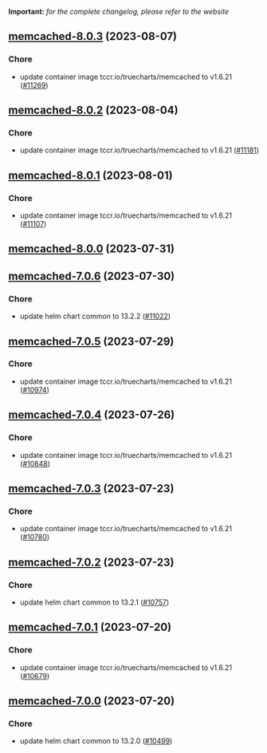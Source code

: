 **Important:**
*for the complete changelog, please refer to the website*




## [memcached-8.0.3](https://github.com/truecharts/charts/compare/memcached-8.0.2...memcached-8.0.3) (2023-08-07)

### Chore

- update container image tccr.io/truecharts/memcached to v1.6.21 ([#11269](https://github.com/truecharts/charts/issues/11269))
  
  


## [memcached-8.0.2](https://github.com/truecharts/charts/compare/memcached-8.0.1...memcached-8.0.2) (2023-08-04)

### Chore

- update container image tccr.io/truecharts/memcached to v1.6.21 ([#11181](https://github.com/truecharts/charts/issues/11181))
  
  


## [memcached-8.0.1](https://github.com/truecharts/charts/compare/memcached-8.0.0...memcached-8.0.1) (2023-08-01)

### Chore

- update container image tccr.io/truecharts/memcached to v1.6.21 ([#11107](https://github.com/truecharts/charts/issues/11107))
  
  



## [memcached-8.0.0](https://github.com/truecharts/charts/compare/memcached-7.0.6...memcached-8.0.0) (2023-07-31)




## [memcached-7.0.6](https://github.com/truecharts/charts/compare/memcached-7.0.5...memcached-7.0.6) (2023-07-30)

### Chore

- update helm chart common to 13.2.2 ([#11022](https://github.com/truecharts/charts/issues/11022))
  
  


## [memcached-7.0.5](https://github.com/truecharts/charts/compare/memcached-7.0.4...memcached-7.0.5) (2023-07-29)

### Chore

- update container image tccr.io/truecharts/memcached to v1.6.21 ([#10974](https://github.com/truecharts/charts/issues/10974))
  
  


## [memcached-7.0.4](https://github.com/truecharts/charts/compare/memcached-7.0.3...memcached-7.0.4) (2023-07-26)

### Chore

- update container image tccr.io/truecharts/memcached to v1.6.21 ([#10848](https://github.com/truecharts/charts/issues/10848))
  
  


## [memcached-7.0.3](https://github.com/truecharts/charts/compare/memcached-7.0.2...memcached-7.0.3) (2023-07-23)

### Chore

- update container image tccr.io/truecharts/memcached to v1.6.21 ([#10780](https://github.com/truecharts/charts/issues/10780))
  
  


## [memcached-7.0.2](https://github.com/truecharts/charts/compare/memcached-7.0.1...memcached-7.0.2) (2023-07-23)

### Chore

- update helm chart common to 13.2.1 ([#10757](https://github.com/truecharts/charts/issues/10757))
  
  


## [memcached-7.0.1](https://github.com/truecharts/charts/compare/memcached-7.0.0...memcached-7.0.1) (2023-07-20)

### Chore

- update container image tccr.io/truecharts/memcached to v1.6.21 ([#10679](https://github.com/truecharts/charts/issues/10679))
  
  


## [memcached-7.0.0](https://github.com/truecharts/charts/compare/memcached-6.0.77...memcached-7.0.0) (2023-07-20)

### Chore

- update helm chart common to 13.2.0 ([#10499](https://github.com/truecharts/charts/issues/10499))
  
